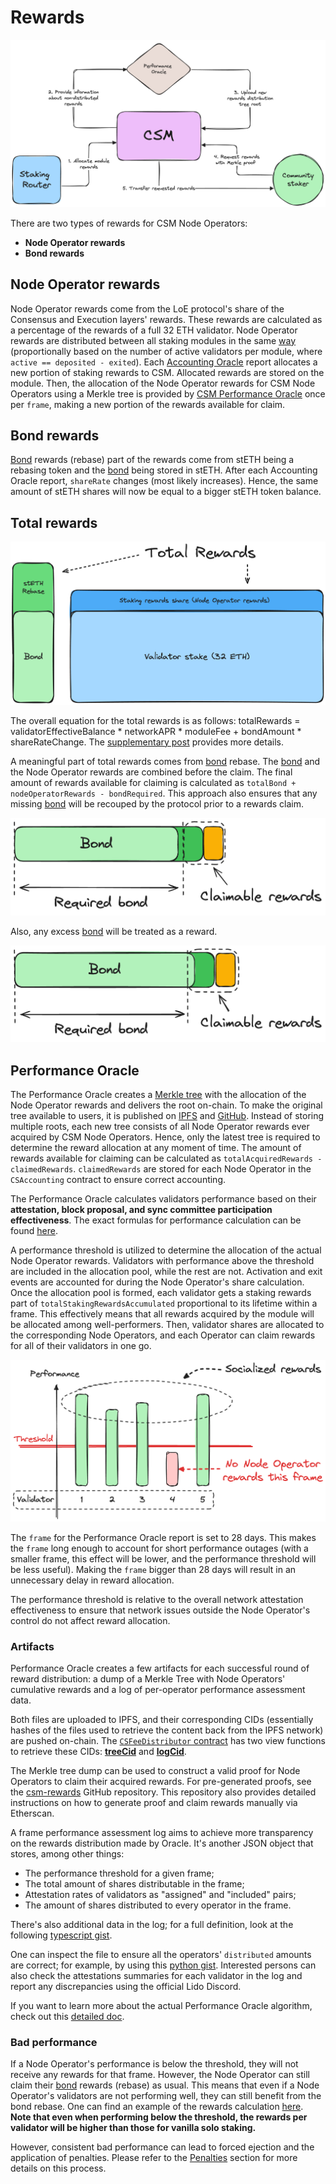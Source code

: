 # Rewards

![rewards-1](../../../static/img/csm/rewards-1.png)

There are two types of rewards for CSM Node Operators:
- **Node Operator rewards**
- **Bond rewards**

## Node Operator rewards

Node Operator rewards come from the LoE protocol's share of the Consensus and Execution layers' rewards. These rewards are calculated as a percentage of the rewards of a full 32 ETH validator. Node Operator rewards are distributed between all staking modules in the same [way](/contracts/staking-router#fee-distribution) (proportionally based on the number of active validators per module, where `active == deposited - exited`). Each [Accounting Oracle](/contracts/accounting-oracle.md) report allocates a new portion of staking rewards to CSM. Allocated rewards are stored on the module. Then, the allocation of the Node Operator rewards for CSM Node Operators using a Merkle tree is provided by [CSM Performance Oracle](#performance-oracle) once per `frame`, making a new portion of the rewards available for claim.

## Bond rewards

[Bond](./join-csm#bond) rewards (rebase) part of the rewards come from stETH being a rebasing token and the [bond](./join-csm#bond) being stored in stETH. After each Accounting Oracle report, `shareRate` changes (most likely increases). Hence, the same amount of stETH shares will now be equal to a bigger stETH token balance.

## Total rewards

![rewards-2](../../../static/img/csm/rewards-2-1.png)

The overall equation for the total rewards is as follows: totalRewards = validatorEffectiveBalance * networkAPR * moduleFee + bondAmount * shareRateChange. The [supplementary post](https://research.lido.fi/t/bond-and-staking-fee-napkin-math/5999) provides more details.

A meaningful part of total rewards comes from [bond](./join-csm#bond) rebase. The [bond](./join-csm#bond) and the Node Operator rewards are combined before the claim. The final amount of rewards available for claiming is calculated as `totalBond + nodeOperatorRewards - bondRequired`. This approach also ensures that any missing [bond](./join-csm#bond) will be recouped by the protocol prior to a rewards claim.

![rewards-3](../../../static/img/csm/rewards-3.png)

Also, any excess [bond](./join-csm#bond) will be treated as a reward.

![rewards-4](../../../static/img/csm/rewards-4.png)


## Performance Oracle
The Performance Oracle creates a [Merkle tree](https://en.wikipedia.org/wiki/Merkle_tree) with the allocation of the Node Operator rewards and delivers the root on-chain. To make the original tree available to users, it is published on [IPFS](https://ipfs.tech/) and [GitHub](https://github.com/lidofinance/csm-rewards). Instead of storing multiple roots, each new tree consists of all Node Operator rewards ever acquired by CSM Node Operators. Hence, only the latest tree is required to determine the reward allocation at any moment of time. The amount of rewards available for claiming can be calculated as `totalAcquiredRewards - claimedRewards`. `claimedRewards` are stored for each Node Operator in the `CSAccounting` contract to ensure correct accounting.

The Performance Oracle calculates validators performance based on their **attestation, block proposal, and sync committee participation effectiveness**. The exact formulas for performance calculation can be found [here](https://hackmd.io/@lido/csm-v2-tech#Updated-CSM-Performance-Oracle-metric).

A performance threshold is utilized to determine the allocation of the actual Node Operator rewards. Validators with performance above the threshold are included in the allocation pool, while the rest are not. Activation and exit events are accounted for during the Node Operator's share calculation. Once the allocation pool is formed, each validator gets a staking rewards part of `totalStakingRewardsAccumulated` proportional to its lifetime within a frame. This effectively means that all rewards acquired by the module will be allocated among well-performers. Then, validator shares are allocated to the corresponding Node Operators, and each Operator can claim rewards for all of their validators in one go.

![rewards-5](../../../static/img/csm/rewards-5.png)

The `frame` for the Performance Oracle report is set to 28 days. This makes the `frame` long enough to account for short performance outages (with a smaller frame, this effect will be lower, and the performance threshold will be less useful). Making the `frame` bigger than 28 days will result in an unnecessary delay in reward allocation.

The performance threshold is relative to the overall network attestation effectiveness to ensure that network issues outside the Node Operator's control do not affect reward allocation.

### Artifacts

Performance Oracle creates a few artifacts for each successful round of reward distribution: a dump of a Merkle Tree with Node Operators' cumulative rewards and a log of per-operator performance assessment data.

Both files are uploaded to IPFS, and their corresponding CIDs (essentially hashes of the files used to retrieve the content back from the IPFS network) are pushed on-chain. The [`CSFeeDistributor` contract](/staking-modules/csm/contracts/CSFeeDistributor.md) has two view functions to retrieve these CIDs: [**treeCid**](/staking-modules/csm/contracts/CSFeeDistributor.md#treecid) and [**logCid**](/staking-modules/csm/contracts/CSFeeDistributor.md#logcid).

The Merkle tree dump can be used to construct a valid proof for Node Operators to claim their acquired rewards. For pre-generated proofs, see the [csm-rewards](https://github.com/lidofinance/csm-rewards) GitHub repository. This repository also provides detailed instructions on how to generate proof and claim rewards manually via Etherscan.

A frame performance assessment log aims to achieve more transparency on the rewards distribution made by Oracle. It's another JSON object that stores, among other things:

- The performance threshold for a given frame;
- The total amount of shares distributable in the frame;
- Attestation rates of validators as "assigned" and "included" pairs;
- The amount of shares distributed to every operator in the frame.

There's also additional data in the log; for a full definition, look at the following [typescript gist](https://github.com/lidofinance/community-staking-module/blob/51e140617e000a92e821f760444245a177d585af/gists/FramePerfLog.ts).

One can inspect the file to ensure all the operators' `distributed` amounts are correct; for example, by using this [python gist](https://github.com/lidofinance/community-staking-module/blob/51e140617e000a92e821f760444245a177d585af/gists/check_frame_log.py). Interested persons can also check the attestations summaries for each validator in the log and report any discrepancies using the official Lido Discord.

If you want to learn more about the actual Performance Oracle algorithm, check out this [detailed doc](https://hackmd.io/@lido/BJclaWbi6).

### Bad performance

If a Node Operator's performance is below the threshold, they will not receive any rewards for that frame. However, the Node Operator can still claim their [bond](./join-csm#bond) rewards (rebase) as usual. This means that even if a Node Operator's validators are not performing well, they can still benefit from the bond rebase. One can find an example of the rewards calculation [here](https://docs.google.com/spreadsheets/d/1hLvuOesPVOYHDqO373bdyiKn4_3UXQF1rATbgTrKhWc/edit?usp=sharing). **Note that even when performing below the threshold, the rewards per validator will be higher than those for vanilla solo staking.**

However, consistent bad performance can lead to forced ejection and the application of penalties. Please refer to the [Penalties](./penalties.md) section for more details on this process.
